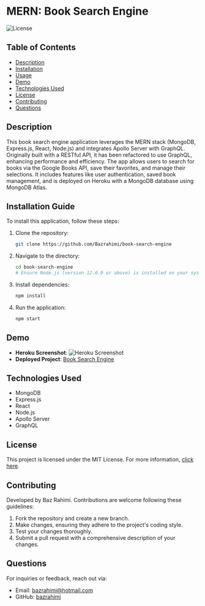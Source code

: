 
# MERN: Book Search Engine

![License](https://img.shields.io/badge/License-MIT-yellow.png)

## Table of Contents

- [Description](#description)
- [Installation](#installation)
- [Usage](#usage)
- [Demo](#demo)
- [Technologies Used](#technologies-used)
- [License](#license)
- [Contributing](#contributing)
- [Questions](#questions)

## Description

This book search engine application leverages the MERN stack (MongoDB, Express.js, React, Node.js) and integrates Apollo Server with GraphQL. Originally built with a RESTful API, it has been refactored to use GraphQL, enhancing performance and efficiency. The app allows users to search for books via the Google Books API, save their favorites, and manage their selections. It includes features like user authentication, saved book management, and is deployed on Heroku with a MongoDB database using MongoDB Atlas.

## Installation Guide

To install this application, follow these steps:

1. Clone the repository:
   ```bash
   git clone https://github.com/Bazrahimi/book-search-engine
   ```

2. Navigate to the directory:
   ```bash
   cd book-search-engine
   # Ensure Node.js (version 12.0.0 or above) is installed on your system.
   ```

3. Install dependencies:
   ```bash
   npm install
   ```

4. Run the application:
   ```bash
   npm start
   ```

## Demo

- **Heroku Screenshot**: ![Heroku Screenshot](./client/src/images/heroku-screenshot.png)
- **Deployed Project**: [Book Search Engine](https://vast-wildwood-25507-132ad4bd4f85.herokuapp.com)

## Technologies Used

- MongoDB
- Express.js
- React
- Node.js
- Apollo Server
- GraphQL

## License

This project is licensed under the MIT License. For more information, [click here](https://opensource.org/licenses/MIT).

## Contributing

Developed by Baz Rahimi. Contributions are welcome following these guidelines:

1. Fork the repository and create a new branch.
2. Make changes, ensuring they adhere to the project's coding style.
3. Test your changes thoroughly.
4. Submit a pull request with a comprehensive description of your changes.

## Questions

For inquiries or feedback, reach out via:

- Email: bazrahimi@hotmail.com
- GitHub: [bazrahimi](https://github.com/bazrahimi)
